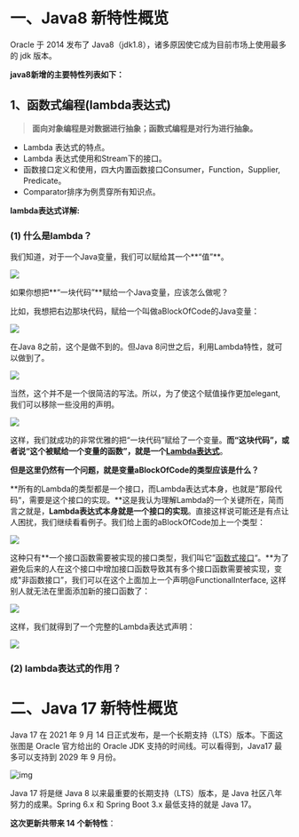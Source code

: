 
# 一、Java8 新特性概览

Oracle 于 2014 发布了 Java8（jdk1.8），诸多原因使它成为目前市场上使用最多的 jdk 版本。

**java8新增的主要特性列表如下：**

## 1、函数式编程(lambda表达式)

> **面向对象编程是对数据进行抽象；函数式编程是对行为进行抽象。**

- Lambda 表达式的特点。
- Lambda 表达式使用和Stream下的接口。
- 函数接口定义和使用，四大内置函数接口Consumer，Function，Supplier, Predicate。
- Comparator排序为例贯穿所有知识点。

**lambda表达式详解:**

### (1) 什么是lambda？

我们知道，对于一个Java变量，我们可以赋给其一个**“值”**。

![](/home/10313969@zte.intra/Desktop/JDK新特性/JDK-Images/001.drawio.png)

如果你想把**“一块代码”**赋给一个Java变量，应该怎么做呢？

比如，我想把右边那块代码，赋给一个叫做aBlockOfCode的Java变量：

![](/home/10313969@zte.intra/Desktop/JDK新特性/JDK-Images/002.drawio.png)

在Java 8之前，这个是做不到的。但Java 8问世之后，利用Lambda特性，就可以做到了。

![](/home/10313969@zte.intra/Desktop/JDK新特性/JDK-Images/003.drawio.png)

当然，这个并不是一个很简洁的写法。所以，为了使这个赋值操作更加elegant, 我们可以移除一些没用的声明。

![](/home/10313969@zte.intra/Desktop/JDK新特性/JDK-Images/004.drawio.png)

这样，我们就成功的非常优雅的把“一块代码”赋给了一个变量。**而“这块代码”，或者说“这个被赋给一个变量的函数”，就是一个[Lambda表达式](https://zhida.zhihu.com/search?content_id=88998507&content_type=Answer&match_order=1&q=Lambda表达式&zhida_source=entity)**。

**但是这里仍然有一个问题，就是变量aBlockOfCode的类型应该是什么？**

**所有的Lambda的类型都是一个接口，而Lambda表达式本身，也就是”那段代码“，需要是这个接口的实现。**这是我认为理解Lambda的一个关键所在，简而言之就是，**Lambda表达式本身就是一个接口的实现**。直接这样说可能还是有点让人困扰，我们继续看看例子。我们给上面的aBlockOfCode加上一个类型：

![](/home/10313969@zte.intra/Desktop/JDK新特性/JDK-Images/005.drawio.png)

这种只有**一个接口函数需要被实现的接口类型，我们叫它”[函数式接口](https://zhida.zhihu.com/search?content_id=88998507&content_type=Answer&match_order=1&q=函数式接口&zhida_source=entity)“。**为了避免后来的人在这个接口中增加接口函数导致其有多个接口函数需要被实现，变成"非函数接口”，我们可以在这个上面加上一个声明@FunctionalInterface, 这样别人就无法在里面添加新的接口函数了：

![](/home/10313969@zte.intra/Desktop/JDK新特性/JDK-Images/006.drawio.png)

这样，我们就得到了一个完整的Lambda表达式声明：

![](/home/10313969@zte.intra/Desktop/JDK新特性/JDK-Images/007.drawio.png)



### (2) lambda表达式的作用？



# 二、Java 17 新特性概览

Java 17 在 2021 年 9 月 14 日正式发布，是一个长期支持（LTS）版本。下面这张图是 Oracle 官方给出的 Oracle JDK 支持的时间线。可以看得到，Java17 最多可以支持到 2029 年 9 月份。

![img](https://oss.javaguide.cn/github/javaguide/java/new-features/4c1611fad59449edbbd6e233690e9fa7.png)

Java 17 将是继 Java 8 以来最重要的长期支持（LTS）版本，是 Java 社区八年努力的成果。Spring 6.x 和 Spring Boot 3.x 最低支持的就是 Java 17。

**这次更新共带来 14 个新特性**：
